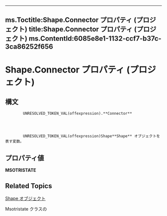 
---
ms.Toctitle:Shape.Connector プロパティ (プロジェクト)
title:Shape.Connector プロパティ (プロジェクト)
ms.ContentId:6085e8e1-1132-ccf7-b37c-3ca86252f656
---
# Shape.Connector プロパティ (プロジェクト)





## 構文

            UNRESOLVED_TOKEN_VAL(offexpression).**Connector**




            UNRESOLVED_TOKEN_VAL(offexpression)Shape**Shape** オブジェクトを表す変数。



## プロパティ値
**MSOTRISTATE**



## Related Topics

[Shape オブジェクト](d2b32bcd-5595-a4a7-9772-feb25fd0103a.md)

Msotristate クラスの[](http://msdn.microsoft.com/en-us/library/office/ff860737(v=office.15))




